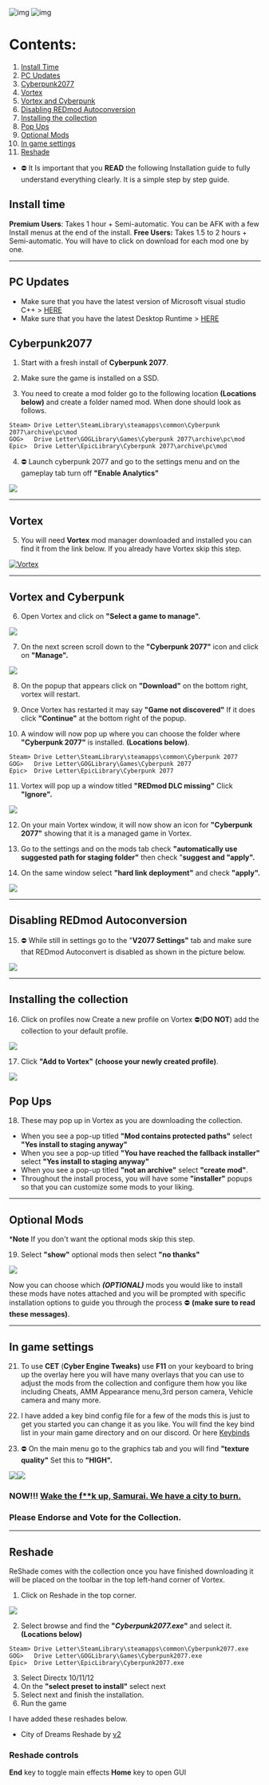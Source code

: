 ![img](https://s11.gifyu.com/images/Cuty-od-Dreams-Logo-YellowUP.png)
![img](https://i.imgur.com/JyLQDVe.png)

# Contents:
1) [Install Time](#install-time)
2) [PC Updates](#pc-Updates)
3) [Cyberpunk2077](#cyberpunk2077)
4) [Vortex](#vortex)
5) [Vortex and Cyberpunk](#vortex-and-cyberpunk)
6) [Disabling REDmod Autoconversion](#disabling-redmod-autoconversion)
7) [Installing the collection](#installing-the-collection)
8) [Pop Ups](#pop-ups)
9) [Optional Mods](#optional-mods)
10) [In game settings](#in-game-settings)
11) [Reshade](#reshade)

- ⛔ It Is important that you **READ** the following Installation guide to fully understand everything clearly. It is a simple step by step guide.

## Install time

**Premium Users**: Takes 1 hour + Semi-automatic. You can be AFK with a few Install menus at the end of the install.
**Free Users:** Takes 1.5 to 2 hours + Semi-automatic. You will have to click on download for each mod one by one.

---

## PC Updates

- Make sure that you have the latest version of Microsoft visual studio C++ > [HERE](https://aka.ms/vs/17/release/vc_redist.x64.exe)
- Make sure that you have the latest Desktop Runtime > [HERE](https://dotnet.microsoft.com/en-us/download/dotnet/thank-you/runtime-desktop-7.0.3-windows-x64-installer)

## Cyberpunk2077

1) Start with a fresh install of **Cyberpunk 2077**.

2) Make sure the game is installed on a SSD.

3) You need to create a mod folder go to the following location **(Locations below)** and create a folder named mod. When done should look as follows.

```
Steam> Drive Letter\SteamLibrary\steamapps\common\Cyberpunk 2077\archive\pc\mod
GOG>   Drive Letter\GOGLibrary\Games\Cyberpunk 2077\archive\pc\mod
Epic>  Drive Letter\EpicLibrary\Cyberpunk 2077\archive\pc\mod
```

4) ⛔ Launch cyberpunk 2077 and go to the settings menu and on the gameplay tab turn off **"Enable Analytics"**

![](https://s12.gifyu.com/images/Analytics.jpg)

---

## Vortex

5) You will need **Vortex** mod manager downloaded and installed you can find it from the link below. If you already have Vortex skip this step.

[![Vortex](https://i.imgur.com/xXhkzvj.png)](https://www.nexusmods.com/site/mods/1 "Vortex page")

---

## Vortex and Cyberpunk

6) Open Vortex and click on **"Select a game to manage".**

![](https://s12.gifyu.com/images/Select-a-game-to-managed.jpg)

7) On the next screen scroll down to the **"Cyberpunk 2077"** icon and click on **"Manage".**

![](https://s12.gifyu.com/images/Untitled99ac613c165d0e14.jpg)

8) On the popup that appears click on **"Download"** on the bottom right, vortex will restart.

9) Once Vortex has restarted it may say **"Game not discovered"** If it does click **"Continue"** at the bottom right of the popup.

10) A window will now pop up where you can choose the folder where  **"Cyberpunk 2077"** is installed. **(Locations below)**.

```
Steam> Drive Letter\SteamLibrary\steamapps\common\Cyberpunk 2077
GOG>   Drive Letter\GOGLibrary\Games\Cyberpunk 2077
Epic>  Drive Letter\EpicLibrary\Cyberpunk 2077
```

11) Vortex will pop up a window titled **"REDmod DLC missing"** Click **"Ignore".**

![](https://s12.gifyu.com/images/Redmod-Missing.jpg)

12) On your main Vortex window, it will now show an icon for **"Cyberpunk 2077"** showing that it is a managed game in Vortex.

13) Go to the settings and on the mods tab check **"automatically use suggested path for staging folder"** then check "**suggest and "apply".**

14) On the same window select **"hard link deployment"**  and check **"apply".**

![](https://s11.gifyu.com/images/Untitledef56ac4a42e1f37d.jpg)

---

## Disabling REDmod Autoconversion

15) ⛔ While still in settings go to the "**V2077 Settings"** tab and make sure that REDmod Autoconvert is disabled as shown in the picture below.

![](https://s11.gifyu.com/images/Untitle44d.jpg)

---

## Installing the collection

16) Click on profiles now Create a new profile on Vortex ⛔(**DO NOT**) add the collection to your default profile.

![](https://s12.gifyu.com/images/Screenshot-2023-04-17-115745.png)

17) Click **"Add to Vortex"** **(choose your newly created profile)**.

![](https://s12.gifyu.com/images/Untitled1.png)

## Pop Ups

18) These may pop up in Vortex as you are downloading the collection.

- When you see a pop-up titled **"Mod contains protected paths"** select **"Yes install to staging anyway"**
- When you see a pop-up titled **"You have reached the fallback installer"** select **"Yes install to staging anyway"**
- When you see a pop-up titled **"not an archive"** select **"create mod"**.
- Throughout the install process, you will have some **"installer"** popups so that you can customize some mods to your liking.  

---

## Optional Mods

***Note** If you don't want the optional mods skip this step.

19) Select **"show"** optional mods then select **"no thanks"**

![](https://s11.gifyu.com/images/Optinal.jpg)

Now you can choose which ***(OPTIONAL)***  mods you would like to install these mods have notes attached and you will be prompted with specific installation options to guide you through the process ⛔ **(make sure to read these messages)**.

---

## In game settings

21) To use **CET** (**Cyber Engine Tweaks)** use **F11** on your keyboard to bring up the overlay here you will have many overlays that you can use to adjust the mods from the collection and configure them how you like including Cheats, AMM Appearance menu,3rd person camera, Vehicle camera and many more.

22) I have added a key bind config file for a few of the mods this is just to get you started you can change it as you like. You will find the key bind list in your main game directory and on our discord. Or here [Keybinds](https://github.com/MRGHIA88V2/City-of-Dreams/blob/f4b254dc31b142ce6e733cf321e1f28b218a3d1c/Keybinds.md)

23) ⛔ On the main menu go to the graphics tab and you will find **"texture quality"** Set this to **"HIGH".**

![]([img]https://i.imgur.com/bbBpLg8.png[/img])![](https://i.imgur.com/bbBpLg8.png)

### NOW!!! [Wake the f**k up, Samurai. We have a city to burn.](https://)   

### Please Endorse and Vote for the Collection.

---

## Reshade

ReShade comes with the collection once you have finished downloading it will be placed on the toolbar in the top left-hand corner of Vortex.

1) Click on Reshade in the top corner.

![](https://s11.gifyu.com/images/Reshade994ca6dfeae6e8e5.jpg)

2) Select browse and find the **"*Cyberpunk2077.exe*"** and select it. **(Locations below)**

```
Steam> Drive Letter\SteamLibrary\steamapps\common\Cyberpunk2077.exe
GOG>   Drive Letter\GOGLibrary\Games\Cyberpunk2077.exe
Epic>  Drive Letter\EpicLibrary\Cyberpunk2077.exe  
```

3) Select Directx 10/11/12
4) On the **"select preset to install"** select next
5) Select next and finish the installation.
6) Run the game

I have added these reshades below.

- City of Dreams Reshade by [v2](https://www.nexusmods.com/hogwartslegacy/users/123334373)

### **Reshade controls**

**End** key to toggle main effects
**Home** key to open GUI

